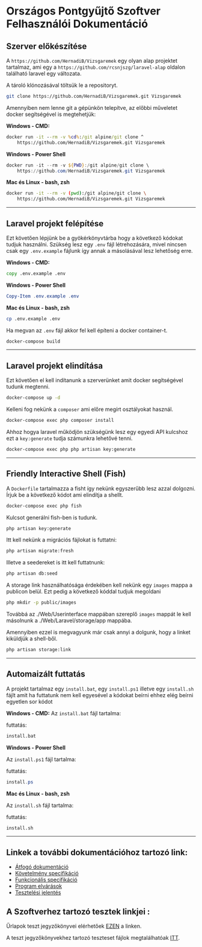 # Országos Pontgyűjtő Szoftver Felhasználói Dokumentáció

## Szerver előkészítése

A `https://github.com/HernadiB/Vizsgaremek` egy olyan alap projektet tartalmaz, ami egy a  `https://github.com/rcsnjszg/laravel-alap` oldalon található laravel egy változata.

A tároló klónozásával töltsük le a repositoryt.

```bash
git clone https://github.com/HernadiB/Vizsgaremek.git Vizsgaremek
```

Amennyiben nem lenne git a gépünkön telepítve, az előbbi műveletet docker segítségével is megtehetjük:

**Windows - CMD:**

```bat
docker run -it --rm -v %cd%:/git alpine/git clone ^
    https://github.com/HernadiB/Vizsgaremek.git Vizsgaremek
```

**Windows - Power Shell**

```powershell
docker run -it --rm -v ${PWD}:/git alpine/git clone \
    https://github.com/HernadiB/Vizsgaremek.git Vizsgaremek
```
**Mac és Linux - bash, zsh**

```bash
docker run -it --rm -v (pwd):/git alpine/git clone \
    https://github.com/HernadiB/Vizsgaremek.git Vizsgaremek
```
---
## Laravel projekt felépítése

Ezt követően lépjünk be a gyökérkönyvtárba hogy a következő kódokat tudjuk használni.
Szükség lesz egy `.env` fájl létrehozására, mivel nincsen csak egy `.env.example` fájlunk így annak a másolásával lesz lehetőség erre.

**Windows - CMD:**

```bat
copy .env.example .env
```

**Windows - Power Shell**

```powershell
Copy-Item .env.example .env
```
**Mac és Linux - bash, zsh**

```bash
cp .env.example .env
```

Ha megvan az `.env` fájl akkor fel kell építeni a docker container-t.
```bash
docker-compose build
```
---
## Laravel projekt elindítása
Ezt követően el kell indítanunk a szerverünket amit docker 
segítségével tudunk megtenni.

```bash
docker-compose up -d
```
Kelleni fog nekünk a `composer` ami előre megírt osztályokat használ.

```bash
docker-compose exec php composer install
```

Ahhoz hogya laravel működjön szükségünk lesz egy egyedi API kulcshoz ezt a `key:generate` tudja számunkra lehetővé tenni.

```bash
docker-compose exec php php artisan key:generate
```
---
## Friendly Interactive Shell (Fish)

A `Dockerfile` tartalmazza a fisht így nekünk egyszerűbb lesz azzal dolgozni.
Írjuk be a következő kódot ami elindítja a shellt.

```bash
docker-compose exec php fish
```
Kulcsot generálni fish-ben is tudunk. 

```bash
php artisan key:generate
```

Itt kell nekünk a migrációs fájlokat is futtatni: 

```bash
php artisan migrate:fresh
```

Illetve a seedereket is itt kell futtatnunk:

```bash
php artisan db:seed
```

A storage link használhatósága érdekében kell nekünk egy `images` mappa a publicon belül.
Ezt pedig a következő kóddal tudjuk megoldani 

```bash
php mkdir -p public/images
```

Továbbá az ./Web/Userinterface mappában szereplő `images` mappát le kell másolnunk a ./Web/Laravel/storage/app mappába.

Amennyiben ezzel is megvagyunk már csak annyi a dolgunk, hogy a linket kiküldjük a shell-ből.

```bash
php artisan storage:link 
```
--- 

## Automaizált futtatás

 A projekt tartalmaz egy `install.bat`, egy `install.ps1` illetve egy `install.sh` fájlt amit ha futtatunk nem kell egyesével a kódokat beírni ehhez elég beírni egyetlen sor kódot




**Windows - CMD:**
Az `install.bat` fájl tartalma:

futtatás:
```bash
install.bat
```

**Windows - Power Shell**

Az `install.ps1` fájl tartalma:

futtatás:
```powershell
install.ps
```

**Mac és Linux - bash, zsh**

Az `install.sh` fájl tartalma:


futtatás:
```bash
install.sh
```

---

## Linkek a további dokumentációhoz tartozó link: 
- [Átfogó dokumentáció](https://docs.google.com/document/d/1rJbhp3xkCOQ58FM-NjkxjJBm-VZ9g-AMQw8iK-6CObc/edit)
- [Követelmény specifikáció](https://docs.google.com/document/d/1A0QRimkK1UXkKKfk2Lq60_SSoSakkj6kAxHRRs-btn8/edit)
- [Funkcionális specifikáció](https://docs.google.com/document/d/1MNaBvbd3mw4Clm1nx-DGGcet4M92TVrdYmEbd_CgdSk/edit)
- [Program elvárások](https://docs.google.com/document/d/1LsFn5bHUQSGTNGgkdbWjd6KCK4ykbzVLim8lERvP11Y/edit)
- [Tesztelési jelentés](https://docs.google.com/document/d/1Mw8-iW1jJNe9uCh6xftvkANOyZxBNmvKurSQXk8criQ/edit)


## A Szoftverhez tartozó tesztek linkjei :

Űrlapok teszt jegyzőkönyvei elérhetőek [EZEN](https://drive.google.com/drive/folders/164-jEiP4vM80p7J3rR_Jao7seB0O4jZ9?usp=sharing) a linken.

A teszt jegyzőkönyvekhez tartozó teszteset fájlok megtalálhatóak [ITT](https://github.com/HernadiB/Vizsgaremek/tree/main/docs/Test).
